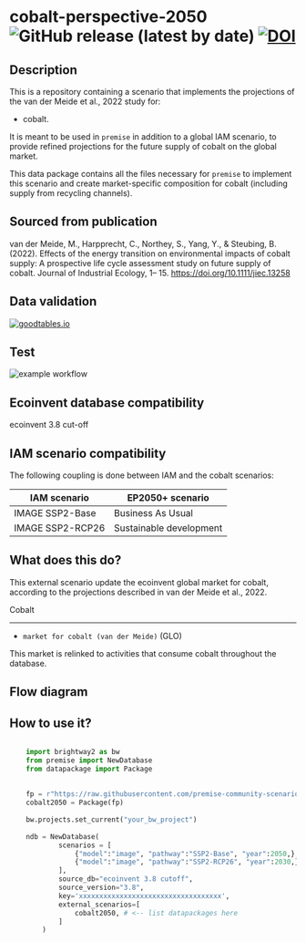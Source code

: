 # cobalt-perspective-2050 ![GitHub release (latest by date)](https://img.shields.io/github/v/release/premise-community-scenarios/cobalt-perspective-2050) [![DOI](https://zenodo.org/badge/DOI/10.5281/zenodo.6984300.svg)](https://doi.org/10.5281/zenodo.6984300)


Description
-----------

This is a repository containing a scenario that implements the projections of the 
van der Meide et al., 2022 study for:

* cobalt. 

It is meant to be used in `premise` in addition to a global IAM scenario, to provide 
refined projections for the future supply of cobalt on the global market.

This data package contains all the files necessary for `premise` to implement
this scenario and create market-specific composition for cobalt (including supply from recycling channels).

Sourced from publication
------------------------

van der Meide, M., Harpprecht, C., Northey, S., Yang, Y., & Steubing, B. (2022). Effects of the energy transition on environmental impacts of cobalt supply: A prospective life cycle assessment study on future supply of cobalt. Journal of Industrial Ecology, 1– 15. https://doi.org/10.1111/jiec.13258

Data validation 
---------------

[![goodtables.io](https://goodtables.io//badge/github/premise-community-scenarios/cobalt-perspective-2050.svg)](https://goodtables.io//github/premise-community-scenarios/cobalt-perspective-2050)

Test 
----

![example workflow](https://github.com/premise-community-scenarios/cobalt-perspective-2050/actions/workflows/main.yml/badge.svg?branch=main)

Ecoinvent database compatibility
--------------------------------

ecoinvent 3.8 cut-off

IAM scenario compatibility
---------------------------

The following coupling is done between IAM and the cobalt scenarios:

| IAM scenario           | EP2050+ scenario        |
|------------------------| ------------------------|
| IMAGE SSP2-Base        | Business As Usual       |
| IMAGE SSP2-RCP26       | Sustainable development |

What does this do?
------------------

This external scenario update the ecoinvent global market for cobalt, according
to the projections described in van der Meide et al., 2022.

Cobalt
******

* `market for cobalt (van der Meide)` (GLO)

This market is relinked to activities that consume cobalt throughout the database.


Flow diagram
------------


How to use it?
--------------

```python

    import brightway2 as bw
    from premise import NewDatabase
    from datapackage import Package
    
    
    fp = r"https://raw.githubusercontent.com/premise-community-scenarios/cobalt-perspective-2050/main/datapackage.json"
    cobalt2050 = Package(fp)
    
    bw.projects.set_current("your_bw_project")
    
    ndb = NewDatabase(
            scenarios = [
                {"model":"image", "pathway":"SSP2-Base", "year":2050,},
                {"model":"image", "pathway":"SSP2-RCP26", "year":2030,},
            ],        
            source_db="ecoinvent 3.8 cutoff",
            source_version="3.8",
            key='xxxxxxxxxxxxxxxxxxxxxxxxxxxxxxxxxxx',
            external_scenarios=[
                cobalt2050, # <-- list datapackages here
            ] 
        )
```

